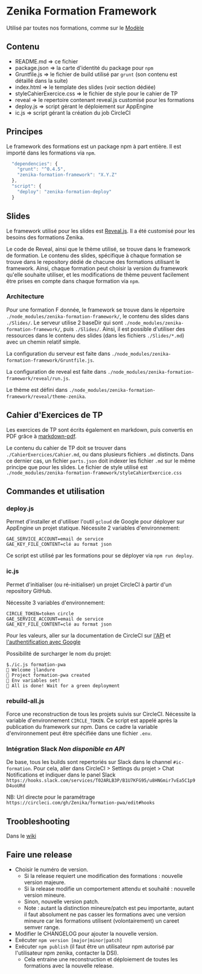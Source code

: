 # Zenika Formation Framework

Utilisé par toutes nos formations, comme sur le [Modèle](https://github.com/Zenika/Formation--Modele)

## Contenu

- README.md => ce fichier
- package.json => la carte d'identité du package pour `npm`
- Gruntfile.js => le fichier de build utilisé par `grunt` (son contenu est détaillé dans la suite)
- index.html => le template des slides (voir section dédiée)
- styleCahierExercice.css => le fichier de style pour le cahier de TP
- reveal => le repertoire contenant reveal.js customisé pour les formations
- deploy.js => script gérant le déploiement sur AppEngine
- ic.js => script gérant la création du job CircleCI

## Principes

Le framework des formations est un package npm à part entière. Il est importé dans les formations via `npm`.
```javascript
  "dependencies": {
    "grunt": "^0.4.5",
    "zenika-formation-framework": "X.Y.Z"
  },
  "script": {
    "deploy": "zenika-formation-deploy"
  }
```

## Slides

Le framework utilisé pour les slides est [Reveal.js](https://github.com/hakimel/reveal.js).
 Il a été customisé pour les besoins des formations Zenika.

Le code de Reveal, ainsi que le thème utilisé, se trouve dans le framework de formation. Le contenu des slides, spécifique à chaque formation se trouve dans le repository dédié de chacune des formations utilisant le framework. Ainsi, chaque formation peut choisir la version du framework qu'elle souhaite utiliser, et les modifications de thème peuvent facilement être prises en compte dans chaque formation via `npm`.

### Architecture

Pour une formation F donnée, 
le framework se trouve dans le répertoire `./node_modules/zenika-formation-framework/`, le contenu des slides dans `./Slides/`. 
Le serveur utilise 2 baseDir qui sont `./node_modules/zenika-formation-framework/`, puis `./Slides/`.
Ainsi, il est possible d'utiliser des ressources dans le contenu des slides (dans les fichiers `./Slides/*.md`) avec un chemin relatif simple.

La configuration du serveur est faite dans `./node_modules/zenika-formation-framework/Gruntfile.js`.

La configuration de reveal est faite dans `./node_modules/zenika-formation-framework/reveal/run.js`.

Le thème est défini dans `./node_modules/zenika-formation-framework/reveal/theme-zenika`.

## Cahier d'Exercices de TP

Les exercices de TP sont écrits également en markdown, puis convertis en PDF grâce à [markdown-pdf](https://github.com/alanshaw/markdown-pdf).

Le contenu du cahier de TP doit se trouver dans `./CahierExercices/Cahier.md`, ou dans plusieurs fichiers `.md` distincts. Dans ce dernier cas, un fichier `parts.json` doit indexer les fichier `.md` sur le même principe que pour les slides.
Le fichier de style utilisé est `./node_modules/zenika-formation-framework/styleCahierExercice.css`

## Commandes et utilisation

### deploy.js

Permet d'installer et d'utiliser l'outil `gcloud` de Google pour déployer sur AppEngine un projet statique.
Nécessite 2 variables d'environnement:
```
GAE_SERVICE_ACCOUNT=email de service
GAE_KEY_FILE_CONTENT=clé au format json
```

Ce script est utilisé par les formations pour se déployer via `npm run deploy`.

### ic.js

Permet d'initialiser (ou ré-initialiser) un projet CircleCI à partir d'un repository GitHub.

Nécessite 3 variables d'environnement:
```
CIRCLE_TOKEN=token circle
GAE_SERVICE_ACCOUNT=email de service
GAE_KEY_FILE_CONTENT=clé au format json
```
Pour les valeurs, aller sur la documentation de CircleCI sur [l'API](https://circleci.com/docs/api/#getting-started) et [l'authentification avec Google](https://circleci.com/docs/google-auth/)

Possibilité de surcharger le nom du projet:
```
$./ic.js formation-pwa
👷 Welcome jlandure
🚧 Project formation-pwa created
🔧 Env variables set!
💚 All is done! Wait for a green deployment
```

### rebuild-all.js

Force une reconstruction de tous les projets suivis sur CircleCI. Nécessite la variable d'environnement `CIRCLE_TOKEN`. Ce script est appelé après la publication du framework sur npm. Dans ce cadre la variable d'environnement peut être spécifiée dans une fichier `.env`.

### Intégration Slack _Non disponible en API_

De base, tous les builds sont repertoriés sur Slack dans le channel `#ic-formation`.
Pour cela, aller dans CircleCI > Settings du projet > Chat Notifications et indiquer dans le panel Slack `https://hooks.slack.com/services/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`

NB: Url directe pour le paramétrage `https://circleci.com/gh/Zenika/formation-pwa/edit#hooks`

## Troobleshooting

Dans le [wiki](https://github.com/Zenika/zenika-formation-framework/wiki/Troubleshooting)

## Faire une release

- Choisir le numéro de version.
  - Si la release requiert une modification des formations : nouvelle version majeure.
  - Si la release modifie un comportement attendu et souhaité : nouvelle version mineure.
  - Sinon, nouvelle version patch.
  - Note : autant la distinction mineure/patch est peu importante, autant il faut absolument ne pas casser les formations avec une version mineure car les formations utilisent (volontairement) un careet semver range.
- Modifier le CHANGELOG pour ajouter la nouvelle version.
- Exécuter `npm version [major|minor|patch]`
- Exécuter `npm publish` (il faut être un utilisateur npm autorisé par l'utilisateur npm zenika, contacter la DSI).
  - Cela entraine une reconstruction et déploiement de toutes les formations avec la nouvelle release.
